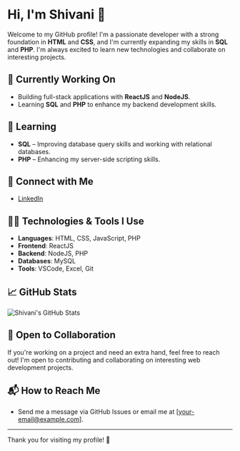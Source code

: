 # Hi, I'm Shivani 👋

Welcome to my GitHub profile! I'm a passionate developer with a strong foundation in **HTML** and **CSS**, and I'm currently expanding my skills in **SQL** and **PHP**. I'm always excited to learn new technologies and collaborate on interesting projects.

## 🔭 Currently Working On
- Building full-stack applications with **ReactJS** and **NodeJS**.
- Learning **SQL** and **PHP** to enhance my backend development skills.

## 🌱 Learning
- **SQL** – Improving database query skills and working with relational databases.
- **PHP** – Enhancing my server-side scripting skills.

## 💼 Connect with Me
- [LinkedIn](https://www.linkedin.com/in/shivani-rao-a2072726a/)

## 🧑‍💻 Technologies & Tools I Use

- **Languages**: HTML, CSS, JavaScript, PHP
- **Frontend**: ReactJS
- **Backend**: NodeJS, PHP
- **Databases**: MySQL
- **Tools**: VSCode, Excel, Git

## 📈 GitHub Stats

![Shivani's GitHub Stats](https://github-readme-stats.vercel.app/api?username=shivanirao1710&show_icons=true&hide_title=true)

## 🤝 Open to Collaboration
If you're working on a project and need an extra hand, feel free to reach out! I'm open to contributing and collaborating on interesting web development projects.

## 📬 How to Reach Me
- Send me a message via GitHub Issues or email me at [your-email@example.com].

---

Thank you for visiting my profile! 🚀
